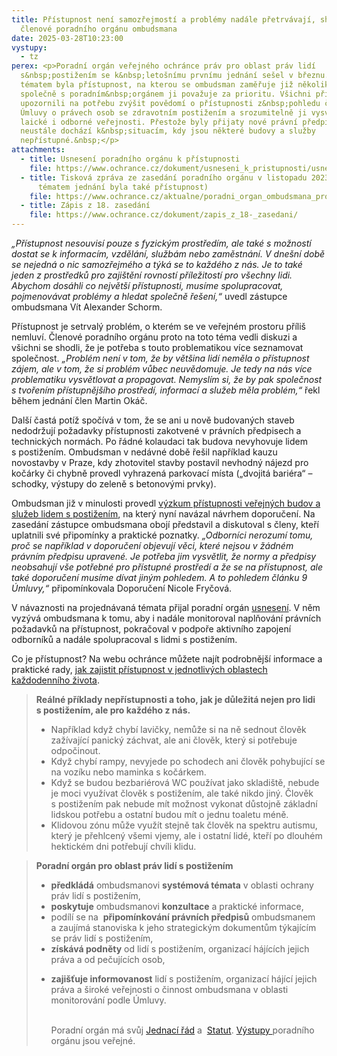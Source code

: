 ```yaml
---
title: Přístupnost není samozřejmostí a problémy nadále přetrvávají, shodli se
  členové poradního orgánu ombudsmana
date: 2025-03-28T10:23:00
vystupy:
  - tz
perex: <p>Poradní orgán veřejného ochránce práv pro oblast práv lidí
  s&nbsp;postižením se k&nbsp;letošnímu prvnímu jednání sešel v březnu. Hlavním
  tématem byla přístupnost, na kterou se ombudsman zaměřuje již několik let a
  společně s poradním&nbsp;orgánem ji považuje za prioritu. Všichni přítomní
  upozornili na potřebu zvýšit povědomí o přístupnosti z&nbsp;pohledu článku 9
  Úmluvy o právech osob se zdravotním postižením a srozumitelně ji vysvětlovat
  laické i odborné veřejnosti. Přestože byly přijaty nové právní předpisy,
  neustále dochází k&nbsp;situacím, kdy jsou některé budovy a služby
  nepřístupné.&nbsp;</p>
attachments:
  - title: Usnesení poradního orgánu k přístupnosti
    file: https://www.ochrance.cz/dokument/usneseni_k_pristupnosti/usneseni_k_pristupnosti.pdf
  - title: Tisková zpráva ze zasedání poradního orgánu v listopadu 2023 (hlavním
      tématem jednání byla také přístupnost)
    file: https://www.ochrance.cz/aktualne/poradni_organ_ombudsmana_pro_oblast_lidi_s_postizenim_se_dnes_venuje_pristupnosti_verejnych_budov_i_sluzeb/
  - title: Zápis z 18. zasedání
    file: https://www.ochrance.cz/dokument/zapis_z_18-_zasedani/
---
```

<p>
<i>„Přístupnost nesouvisí pouze s&nbsp;fyzickým prostředím, ale také s možností dostat se k&nbsp;informacím, vzdělání, službám nebo zaměstnání. V&nbsp;dnešní době se nejedná o nic samozřejmého a týká se to každého z nás. Je to také jeden z&nbsp;prostředků pro zajištění rovností příležitostí pro všechny lidi. Abychom dosáhli co největší přístupnosti, musíme spolupracovat, pojmenovávat problémy a hledat společně řešení,“&nbsp;</i>uvedl zástupce ombudsmana Vít Alexander Schorm.&nbsp;</p>
<p>Přístupnost je setrvalý problém, o kterém se ve veřejném prostoru příliš nemluví. Členové poradního orgánu proto na toto téma vedli diskuzi a všichni se shodli, že je potřeba s&nbsp;touto problematikou více seznamovat společnost. 
<i>„Problém není v&nbsp;tom, že by většina lidí neměla o přístupnost zájem, ale v&nbsp;tom, že si problém vůbec neuvědomuje. Je tedy na nás více problematiku vysvětlovat a propagovat. Nemyslím si, že by pak společnost s&nbsp;tvořením přístupnějšího prostředí, informací a služeb měla problém,“&nbsp;</i>řekl během jednání člen Martin Okáč.&nbsp;</p>
<p>Další častá potíž spočívá v tom, že se ani u nově budovaných staveb nedodržují požadavky přístupnosti zakotvené v&nbsp;právních předpisech a technických normách. Po řádné kolaudaci tak budova nevyhovuje lidem s&nbsp;postižením. Ombudsman v&nbsp;nedávné době řešil například kauzu novostavby v&nbsp;Praze, kdy zhotovitel stavby postavil nevhodný nájezd pro kočárky či chybně provedl vyhrazená parkovací místa („dvojitá bariéra“ – schodky, výstupy do zeleně s&nbsp;betonovými prvky).</p>
<p>Ombudsman již v&nbsp;minulosti provedl 
<a href="https://www.ochrance.cz/uploads-import/ESO/32_2022_OZP_final.pdf">výzkum přístupnosti veřejných budov a služeb lidem s&nbsp;postižením</a>, na který nyní navázal návrhem doporučení. Na zasedání zástupce ombudsmana obojí představil a diskutoval s&nbsp;členy, kteří uplatnili své připomínky a praktické poznatky. 
<i>„Odborníci nerozumí tomu, proč se například v&nbsp;doporučení objevují věci, které nejsou v&nbsp;žádném právním předpisu upravené. Je potřeba jim vysvětlit, že normy a předpisy neobsahují vše potřebné pro přístupné prostředí a že se na přístupnost, ale také doporučení musíme dívat jiným pohledem. A to pohledem článku 9 Úmluvy,“&nbsp;</i>připomínkovala Doporučení Nicole Fryčová.</p>
<p>V&nbsp;návaznosti na projednávaná témata přijal poradní orgán 
<a href="https://www.ochrance.cz/vystupy/poradni-organ-crpd/">usnesení</a>. V&nbsp;něm vyzývá ombudsmana k&nbsp;tomu, aby i nadále monitoroval naplňování právních požadavků na přístupnost, pokračoval v&nbsp;podpoře aktivního zapojení odborníků a nadále spolupracoval s&nbsp;lidmi s&nbsp;postižením.&nbsp;</p>
<p>Co je přístupnost? Na webu ochránce můžete najít podrobnější informace a praktické rady, 
<a href="https://www.ochrance.cz/pristupnost/">jak zajistit přístupnost v&nbsp;jednotlivých oblastech každodenního života</a>.</p>
<blockquote>
<p>
<strong>Reálné příklady nepřístupnosti a toho, jak je důležitá nejen pro lidi s&nbsp;postižením, ale pro každého z&nbsp;nás.&nbsp;</strong></p>
<ul>
<li>Například když chybí lavičky, nemůže si na ně sednout člověk zažívající panický záchvat, ale ani člověk, který si potřebuje odpočinout.</li>
<li>Když chybí rampy, nevyjede po schodech ani člověk pohybující se na vozíku nebo maminka s&nbsp;kočárkem.</li>
<li>Když se budou bezbariérová WC používat jako skladiště, nebude je moci využívat člověk s&nbsp;postižením, ale také nikdo jiný. Člověk s&nbsp;postižením pak nebude mít možnost vykonat důstojně základní lidskou potřebu a ostatní budou mít o jednu toaletu méně.</li>
<li>Klidovou zónu může využít stejně tak člověk na spektru autismu, který je přehlcený všemi vjemy, ale i ostatní lidé, kteří po dlouhém hektickém dni potřebují chvíli klidu.</li></ul></blockquote>
<blockquote>
<p>
<strong>Poradní orgán pro oblast práv lidí s postižením</strong></p>
<ul>
<li>
<strong>předkládá</strong> ombudsmanovi 
<strong>systémová témata</strong> v&nbsp;oblasti ochrany práv lidí s&nbsp;postižením,</li>
<li>
<strong>poskytuje</strong> ombudsmanovi 
<strong>konzultace</strong> a&nbsp;praktické informace,</li>
<li>podílí se&nbsp;na&nbsp; 
<strong>připomínkování právních předpisů</strong> ombudsmanem a&nbsp;zaujímá stanoviska k&nbsp;jeho&nbsp;strategickým dokumentům týkajícím se&nbsp;práv lidí s&nbsp;postižením,</li>
<li>
<strong>získává podněty</strong> od&nbsp;lidí s&nbsp;postižením, organizací hájících jejich práva a&nbsp;od&nbsp;pečujících osob,</li>
<li>
<p>
<strong>zajišťuje informovanost</strong> lidí s&nbsp;postižením, organizací hájící jejich práva a&nbsp;široké veřejnosti o&nbsp;činnost ombudsmana v&nbsp;oblasti monitorování podle Úmluvy.&nbsp;&nbsp;</p>
<p>
<br>Poradní orgán má&nbsp;svůj 
<a href="https://www.ochrance.cz/media/jednaci_rad_poradniho_organu.doc">Jednací řád</a> a&nbsp; 
<a href="https://www.ochrance.cz/media/statut_poradniho_organu.docx">Statut</a>. 
<a href="https://www.ochrance.cz/vystupy/poradni-organ-crpd/">Výstupy </a>poradního orgánu jsou veřejné.</p></li></ul></blockquote>
